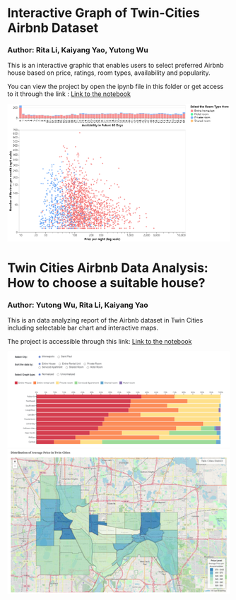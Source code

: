 # Interactive Graph of Twin-Cities Airbnb Dataset

### Author: Rita Li, Kaiyang Yao, Yutong Wu

This is an interactive graphic that enables users to select preferred Airbnb house based on price, ratings, room types, availability and popularity.

You can view the project by open the ipynb file in this folder or get access to it through the link : [Link to the notebook](https://colab.research.google.com/drive/1AwV7va7z0txBCxKBiW4Z499G_bhA3rq0?usp=sharing)

<img src="src/preview.png" style="max-width:100%; height:auto;" alt = "Preview of the interactive graphic">


# Twin Cities Airbnb Data Analysis: How to choose a suitable house?

### Author: Yutong Wu, Rita Li, Kaiyang Yao

This is an data analyzing report of the Airbnb dataset in Twin Cities including selectable bar chart and interactive maps.

The project is accessible through this link: [Link to the notebook](https://observablehq.com/@yutongwu/twin-cities-airbnb-data-analysis-how-to-choose-a-suitable-ho)

<img src="src/bar.png" style="max-width:100%; height:auto;" alt = "Preview of the selectable bar chart">

<img src="src/map.png" style="max-width:100%; height:auto;" alt = "Preview of the interactive map">

